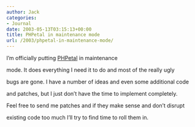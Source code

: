 ```yaml
---
author: Jack
categories:
- Journal
date: 2003-05-13T03:15:13+00:00
title: PHPetal in maintenance mode
url: /2003/phpetal-in-maintenance-mode/
---
```


I’m officially putting [PHPetal][1] in maintenance

mode. It does everything I need it to do and most of the really ugly

bugs are gone. I have a number of ideas and even some additional code

and patches, but I just don’t have the time to implement completely.

Feel free to send me patches and if they make sense and don’t disrupt

existing code too much I’ll try to find time to roll them in.

 [1]: //www.jackbaty.com/apps/phpetal/
